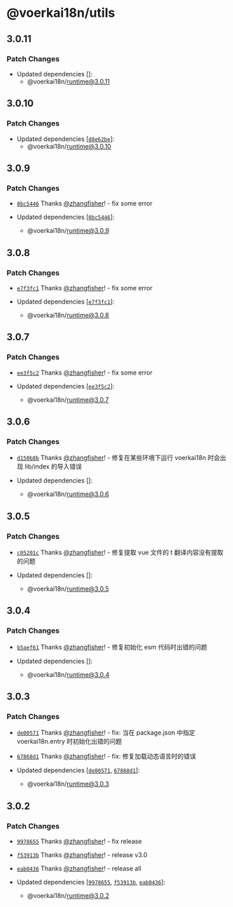 # @voerkai18n/utils

## 3.0.11

### Patch Changes

- Updated dependencies []:
  - @voerkai18n/runtime@3.0.11

## 3.0.10

### Patch Changes

- Updated dependencies [[`d8e62be`](https://github.com/zhangfisher/voerka-i18n/commit/d8e62be7a05f83f5ef3a21d7fa7f3634183d4f7f)]:
  - @voerkai18n/runtime@3.0.10

## 3.0.9

### Patch Changes

- [`0bc5446`](https://github.com/zhangfisher/voerka-i18n/commit/0bc5446ae6c6e6279e709cb132a681a4c08340d3) Thanks [@zhangfisher](https://github.com/zhangfisher)! - fix some error

- Updated dependencies [[`0bc5446`](https://github.com/zhangfisher/voerka-i18n/commit/0bc5446ae6c6e6279e709cb132a681a4c08340d3)]:
  - @voerkai18n/runtime@3.0.9

## 3.0.8

### Patch Changes

- [`e7f3fc1`](https://github.com/zhangfisher/voerka-i18n/commit/e7f3fc16d8f359543489f300248b7f18c931fd7c) Thanks [@zhangfisher](https://github.com/zhangfisher)! - fix some error

- Updated dependencies [[`e7f3fc1`](https://github.com/zhangfisher/voerka-i18n/commit/e7f3fc16d8f359543489f300248b7f18c931fd7c)]:
  - @voerkai18n/runtime@3.0.8

## 3.0.7

### Patch Changes

- [`ee3f5c2`](https://github.com/zhangfisher/voerka-i18n/commit/ee3f5c2dd398353b76c465bdd6c902547cb904ee) Thanks [@zhangfisher](https://github.com/zhangfisher)! - fix some error

- Updated dependencies [[`ee3f5c2`](https://github.com/zhangfisher/voerka-i18n/commit/ee3f5c2dd398353b76c465bdd6c902547cb904ee)]:
  - @voerkai18n/runtime@3.0.7

## 3.0.6

### Patch Changes

- [`d150b8b`](https://github.com/zhangfisher/voerka-i18n/commit/d150b8b2c6afad121308d698f1746c85869979d9) Thanks [@zhangfisher](https://github.com/zhangfisher)! - 修复在某些环境下运行 voerkai18n 时会出现 lib/index 的导入错误

- Updated dependencies []:
  - @voerkai18n/runtime@3.0.6

## 3.0.5

### Patch Changes

- [`c05201c`](https://github.com/zhangfisher/voerka-i18n/commit/c05201c56cba3a5f8b8e74aeeb95498d3b70b34c) Thanks [@zhangfisher](https://github.com/zhangfisher)! - 修复提取 vue 文件的 t 翻译内容没有提取的问题

- Updated dependencies []:
  - @voerkai18n/runtime@3.0.5

## 3.0.4

### Patch Changes

- [`b5aef61`](https://github.com/zhangfisher/voerka-i18n/commit/b5aef61f95e298733763b75888901aed0effba12) Thanks [@zhangfisher](https://github.com/zhangfisher)! - 修复初始化 esm 代码时出错的问题

- Updated dependencies []:
  - @voerkai18n/runtime@3.0.4

## 3.0.3

### Patch Changes

- [`de00571`](https://github.com/zhangfisher/voerka-i18n/commit/de005711b2f691bc0300c0db1f86dc1c94cce8f4) Thanks [@zhangfisher](https://github.com/zhangfisher)! - fix: 当在 package.json 中指定 voerkai18n.entry 时初始化出错的问题

- [`67868d1`](https://github.com/zhangfisher/voerka-i18n/commit/67868d112c631e1b4970a205f22afd43ba95c1be) Thanks [@zhangfisher](https://github.com/zhangfisher)! - fix: 修复加载动态语言时的错误

- Updated dependencies [[`de00571`](https://github.com/zhangfisher/voerka-i18n/commit/de005711b2f691bc0300c0db1f86dc1c94cce8f4), [`67868d1`](https://github.com/zhangfisher/voerka-i18n/commit/67868d112c631e1b4970a205f22afd43ba95c1be)]:
  - @voerkai18n/runtime@3.0.3

## 3.0.2

### Patch Changes

- [`9978655`](https://github.com/zhangfisher/voerka-i18n/commit/99786556e5ef5bcc0e0e60747e830797996a6986) Thanks [@zhangfisher](https://github.com/zhangfisher)! - fix release

- [`f53913b`](https://github.com/zhangfisher/voerka-i18n/commit/f53913bbc58316d59e18a45f0a83adf55a4a72ca) Thanks [@zhangfisher](https://github.com/zhangfisher)! - release v3.0

- [`eab0436`](https://github.com/zhangfisher/voerka-i18n/commit/eab043663359d1e6827b84c2f20ad3306966d29b) Thanks [@zhangfisher](https://github.com/zhangfisher)! - release all

- Updated dependencies [[`9978655`](https://github.com/zhangfisher/voerka-i18n/commit/99786556e5ef5bcc0e0e60747e830797996a6986), [`f53913b`](https://github.com/zhangfisher/voerka-i18n/commit/f53913bbc58316d59e18a45f0a83adf55a4a72ca), [`eab0436`](https://github.com/zhangfisher/voerka-i18n/commit/eab043663359d1e6827b84c2f20ad3306966d29b)]:
  - @voerkai18n/runtime@3.0.2
